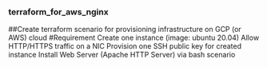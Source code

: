 ### terraform_for_aws_nginx

##Create terraform scenario for provisioning infrastructure on GCP (or AWS) cloud
#Requirement
Create one instance (image: ubuntu 20.04)
Allow HTTP/HTTPS traffic on a NIC
Provision one SSH public key for created instance
Install Web Server (Apache HTTP Server) via bash scenario
